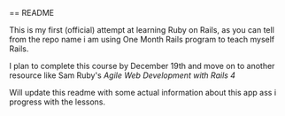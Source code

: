 == README

This is my first (official) attempt at learning Ruby on Rails, as you can tell from the repo name i am using One Month Rails program to teach myself Rails.

I plan to complete this course by December 19th and move on to another resource like Sam Ruby's *Agile Web Development with Rails 4*

Will update this readme with some actual information about this app ass i progress with the lessons.